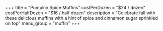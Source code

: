 +++
title = "Pumpkin Spice Muffins"
costPerDozen = "$24 / dozen"
costPerHalfDozen = "$16 / half dozen"
description = "Celebrate fall with these delicious muffins with a hint of spice and cinnamon sugar sprinkled on top"
menu_group = "muffin"
+++
